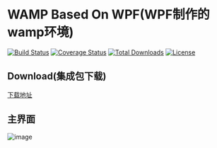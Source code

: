 # WAMP Based On WPF(WPF制作的wamp环境)
[![Build Status](https://travis-ci.org/slimphp/Slim.svg?branch=develop)](https://travis-ci.org/slimphp/Slim)
[![Coverage Status](https://coveralls.io/repos/slimphp/Slim/badge.svg)](https://coveralls.io/r/slimphp/Slim)
[![Total Downloads](https://poser.pugx.org/slim/slim/downloads)](https://packagist.org/packages/slim/slim)
[![License](https://poser.pugx.org/slim/slim/license)](https://packagist.org/packages/slim/slim)


## Download(集成包下载)
[下载地址](http://ongd1spyv.bkt.clouddn.com/SalamanderWamp.7z)

## 主界面

![image](https://cloud.githubusercontent.com/assets/16663435/23114703/91b81fcc-f77b-11e6-8ff6-d68e22061d51.png)
